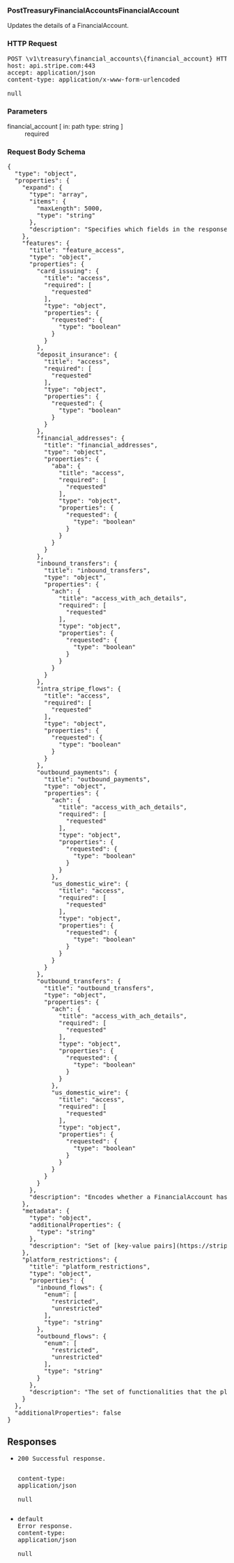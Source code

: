 <!DOCTYPE html><html><head><title></title><link rel="stylesheet" href="./OpenApi.css"/><meta charset="utf-8"/><meta name="viewport" content="width=device-width, initial-scale=1"/></head><body><article><section class="requestOverview"><h1 class="request-summary">PostTreasuryFinancialAccountsFinancialAccount</h1><p class="request-description"><p>Updates the details of a FinancialAccount.</p></p></section><section class="http"><h3>HTTP Request</h3><pre class="http-example"><span class="request-line">POST</span> <span class="http-target">\v1\treasury\financial_accounts\{financial_account}</span> <span class="http-version">HTTP/1.1</span>&#xA;<span class="header-line">host</span>: <span class="header-value">api.stripe.com:443</span>&#xA;<span class="header-line">accept</span>: <span class="header-value">application/json</span>&#xA;<span class="header-line">content-type</span>: <span class="header-value">application/x-www-form-urlencoded</span>&#xA;&#xA;null</pre></section><dl class="parameters"><h3>Parameters</h3><dt class="parameter"><span class="parameter-name">financial_account</span> [ in: <span class="parameter-location">path</span> type: <span class="parameter-type">string</span> ]</dt><dd class="parameter"><span class="parameter-description"></span> <span class="parameter-required">required</span></dd></dl><section class="requestContent"><h3>Request Body Schema</h3><pre class="schema">{&#xA;  &quot;type&quot;: &quot;object&quot;,&#xA;  &quot;properties&quot;: {&#xA;    &quot;expand&quot;: {&#xA;      &quot;type&quot;: &quot;array&quot;,&#xA;      &quot;items&quot;: {&#xA;        &quot;maxLength&quot;: 5000,&#xA;        &quot;type&quot;: &quot;string&quot;&#xA;      },&#xA;      &quot;description&quot;: &quot;Specifies which fields in the response should be expanded.&quot;&#xA;    },&#xA;    &quot;features&quot;: {&#xA;      &quot;title&quot;: &quot;feature_access&quot;,&#xA;      &quot;type&quot;: &quot;object&quot;,&#xA;      &quot;properties&quot;: {&#xA;        &quot;card_issuing&quot;: {&#xA;          &quot;title&quot;: &quot;access&quot;,&#xA;          &quot;required&quot;: [&#xA;            &quot;requested&quot;&#xA;          ],&#xA;          &quot;type&quot;: &quot;object&quot;,&#xA;          &quot;properties&quot;: {&#xA;            &quot;requested&quot;: {&#xA;              &quot;type&quot;: &quot;boolean&quot;&#xA;            }&#xA;          }&#xA;        },&#xA;        &quot;deposit_insurance&quot;: {&#xA;          &quot;title&quot;: &quot;access&quot;,&#xA;          &quot;required&quot;: [&#xA;            &quot;requested&quot;&#xA;          ],&#xA;          &quot;type&quot;: &quot;object&quot;,&#xA;          &quot;properties&quot;: {&#xA;            &quot;requested&quot;: {&#xA;              &quot;type&quot;: &quot;boolean&quot;&#xA;            }&#xA;          }&#xA;        },&#xA;        &quot;financial_addresses&quot;: {&#xA;          &quot;title&quot;: &quot;financial_addresses&quot;,&#xA;          &quot;type&quot;: &quot;object&quot;,&#xA;          &quot;properties&quot;: {&#xA;            &quot;aba&quot;: {&#xA;              &quot;title&quot;: &quot;access&quot;,&#xA;              &quot;required&quot;: [&#xA;                &quot;requested&quot;&#xA;              ],&#xA;              &quot;type&quot;: &quot;object&quot;,&#xA;              &quot;properties&quot;: {&#xA;                &quot;requested&quot;: {&#xA;                  &quot;type&quot;: &quot;boolean&quot;&#xA;                }&#xA;              }&#xA;            }&#xA;          }&#xA;        },&#xA;        &quot;inbound_transfers&quot;: {&#xA;          &quot;title&quot;: &quot;inbound_transfers&quot;,&#xA;          &quot;type&quot;: &quot;object&quot;,&#xA;          &quot;properties&quot;: {&#xA;            &quot;ach&quot;: {&#xA;              &quot;title&quot;: &quot;access_with_ach_details&quot;,&#xA;              &quot;required&quot;: [&#xA;                &quot;requested&quot;&#xA;              ],&#xA;              &quot;type&quot;: &quot;object&quot;,&#xA;              &quot;properties&quot;: {&#xA;                &quot;requested&quot;: {&#xA;                  &quot;type&quot;: &quot;boolean&quot;&#xA;                }&#xA;              }&#xA;            }&#xA;          }&#xA;        },&#xA;        &quot;intra_stripe_flows&quot;: {&#xA;          &quot;title&quot;: &quot;access&quot;,&#xA;          &quot;required&quot;: [&#xA;            &quot;requested&quot;&#xA;          ],&#xA;          &quot;type&quot;: &quot;object&quot;,&#xA;          &quot;properties&quot;: {&#xA;            &quot;requested&quot;: {&#xA;              &quot;type&quot;: &quot;boolean&quot;&#xA;            }&#xA;          }&#xA;        },&#xA;        &quot;outbound_payments&quot;: {&#xA;          &quot;title&quot;: &quot;outbound_payments&quot;,&#xA;          &quot;type&quot;: &quot;object&quot;,&#xA;          &quot;properties&quot;: {&#xA;            &quot;ach&quot;: {&#xA;              &quot;title&quot;: &quot;access_with_ach_details&quot;,&#xA;              &quot;required&quot;: [&#xA;                &quot;requested&quot;&#xA;              ],&#xA;              &quot;type&quot;: &quot;object&quot;,&#xA;              &quot;properties&quot;: {&#xA;                &quot;requested&quot;: {&#xA;                  &quot;type&quot;: &quot;boolean&quot;&#xA;                }&#xA;              }&#xA;            },&#xA;            &quot;us_domestic_wire&quot;: {&#xA;              &quot;title&quot;: &quot;access&quot;,&#xA;              &quot;required&quot;: [&#xA;                &quot;requested&quot;&#xA;              ],&#xA;              &quot;type&quot;: &quot;object&quot;,&#xA;              &quot;properties&quot;: {&#xA;                &quot;requested&quot;: {&#xA;                  &quot;type&quot;: &quot;boolean&quot;&#xA;                }&#xA;              }&#xA;            }&#xA;          }&#xA;        },&#xA;        &quot;outbound_transfers&quot;: {&#xA;          &quot;title&quot;: &quot;outbound_transfers&quot;,&#xA;          &quot;type&quot;: &quot;object&quot;,&#xA;          &quot;properties&quot;: {&#xA;            &quot;ach&quot;: {&#xA;              &quot;title&quot;: &quot;access_with_ach_details&quot;,&#xA;              &quot;required&quot;: [&#xA;                &quot;requested&quot;&#xA;              ],&#xA;              &quot;type&quot;: &quot;object&quot;,&#xA;              &quot;properties&quot;: {&#xA;                &quot;requested&quot;: {&#xA;                  &quot;type&quot;: &quot;boolean&quot;&#xA;                }&#xA;              }&#xA;            },&#xA;            &quot;us_domestic_wire&quot;: {&#xA;              &quot;title&quot;: &quot;access&quot;,&#xA;              &quot;required&quot;: [&#xA;                &quot;requested&quot;&#xA;              ],&#xA;              &quot;type&quot;: &quot;object&quot;,&#xA;              &quot;properties&quot;: {&#xA;                &quot;requested&quot;: {&#xA;                  &quot;type&quot;: &quot;boolean&quot;&#xA;                }&#xA;              }&#xA;            }&#xA;          }&#xA;        }&#xA;      },&#xA;      &quot;description&quot;: &quot;Encodes whether a FinancialAccount has access to a particular feature, with a status enum and associated `status_details`. Stripe or the platform may control features via the requested field.&quot;&#xA;    },&#xA;    &quot;metadata&quot;: {&#xA;      &quot;type&quot;: &quot;object&quot;,&#xA;      &quot;additionalProperties&quot;: {&#xA;        &quot;type&quot;: &quot;string&quot;&#xA;      },&#xA;      &quot;description&quot;: &quot;Set of [key-value pairs](https://stripe.com/docs/api/metadata) that you can attach to an object. This can be useful for storing additional information about the object in a structured format. Individual keys can be unset by posting an empty value to them. All keys can be unset by posting an empty value to `metadata`.&quot;&#xA;    },&#xA;    &quot;platform_restrictions&quot;: {&#xA;      &quot;title&quot;: &quot;platform_restrictions&quot;,&#xA;      &quot;type&quot;: &quot;object&quot;,&#xA;      &quot;properties&quot;: {&#xA;        &quot;inbound_flows&quot;: {&#xA;          &quot;enum&quot;: [&#xA;            &quot;restricted&quot;,&#xA;            &quot;unrestricted&quot;&#xA;          ],&#xA;          &quot;type&quot;: &quot;string&quot;&#xA;        },&#xA;        &quot;outbound_flows&quot;: {&#xA;          &quot;enum&quot;: [&#xA;            &quot;restricted&quot;,&#xA;            &quot;unrestricted&quot;&#xA;          ],&#xA;          &quot;type&quot;: &quot;string&quot;&#xA;        }&#xA;      },&#xA;      &quot;description&quot;: &quot;The set of functionalities that the platform can restrict on the FinancialAccount.&quot;&#xA;    }&#xA;  },&#xA;  &quot;additionalProperties&quot;: false&#xA;}</pre></section><section class="responses"><h2>Responses</h2><ul class="responses"><li class="response"><pre class="http-example"><span class="status-line">200</span> <span class="status-description">Successful response.</span>
<span class="header-line">content-type</span>: <span class="header-value">application/json</span>&#xA;&#xA;null</pre></li><li class="response"><pre class="http-example"><span class="status-line">default</span> <span class="status-description">Error response.</span>
<span class="header-line">content-type</span>: <span class="header-value">application/json</span>&#xA;&#xA;null</pre></li></ul></section></article></body></html>